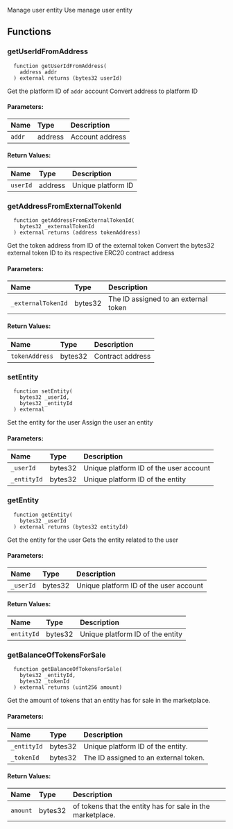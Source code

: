 Manage user entity
Use manage user entity
## Functions
### getUserIdFromAddress
```solidity
  function getUserIdFromAddress(
    address addr
  ) external returns (bytes32 userId)
```
Get the platform ID of `addr` account
Convert address to platform ID
#### Parameters:
| Name | Type | Description                                                          |
| :--- | :--- | :------------------------------------------------------------------- |
|`addr` | address | Account address
#### Return Values:
| Name                           | Type          | Description                                                                  |
| :----------------------------- | :------------ | :--------------------------------------------------------------------------- |
|`userId`| address | Unique platform ID
### getAddressFromExternalTokenId
```solidity
  function getAddressFromExternalTokenId(
    bytes32 _externalTokenId
  ) external returns (address tokenAddress)
```
Get the token address from ID of the external token
Convert the bytes32 external token ID to its respective ERC20 contract address
#### Parameters:
| Name | Type | Description                                                          |
| :--- | :--- | :------------------------------------------------------------------- |
|`_externalTokenId` | bytes32 | The ID assigned to an external token
#### Return Values:
| Name                           | Type          | Description                                                                  |
| :----------------------------- | :------------ | :--------------------------------------------------------------------------- |
|`tokenAddress`| bytes32 | Contract address
### setEntity
```solidity
  function setEntity(
    bytes32 _userId,
    bytes32 _entityId
  ) external
```
Set the entity for the user
Assign the user an entity
#### Parameters:
| Name | Type | Description                                                          |
| :--- | :--- | :------------------------------------------------------------------- |
|`_userId` | bytes32 | Unique platform ID of the user account
|`_entityId` | bytes32 | Unique platform ID of the entity
### getEntity
```solidity
  function getEntity(
    bytes32 _userId
  ) external returns (bytes32 entityId)
```
Get the entity for the user
Gets the entity related to the user
#### Parameters:
| Name | Type | Description                                                          |
| :--- | :--- | :------------------------------------------------------------------- |
|`_userId` | bytes32 | Unique platform ID of the user account
#### Return Values:
| Name                           | Type          | Description                                                                  |
| :----------------------------- | :------------ | :--------------------------------------------------------------------------- |
|`entityId`| bytes32 | Unique platform ID of the entity
### getBalanceOfTokensForSale
```solidity
  function getBalanceOfTokensForSale(
    bytes32 _entityId,
    bytes32 _tokenId
  ) external returns (uint256 amount)
```
Get the amount of tokens that an entity has for sale in the marketplace.
#### Parameters:
| Name | Type | Description                                                          |
| :--- | :--- | :------------------------------------------------------------------- |
|`_entityId` | bytes32 |  Unique platform ID of the entity.
|`_tokenId` | bytes32 | The ID assigned to an external token.
#### Return Values:
| Name                           | Type          | Description                                                                  |
| :----------------------------- | :------------ | :--------------------------------------------------------------------------- |
|`amount`| bytes32 | of tokens that the entity has for sale in the marketplace.
